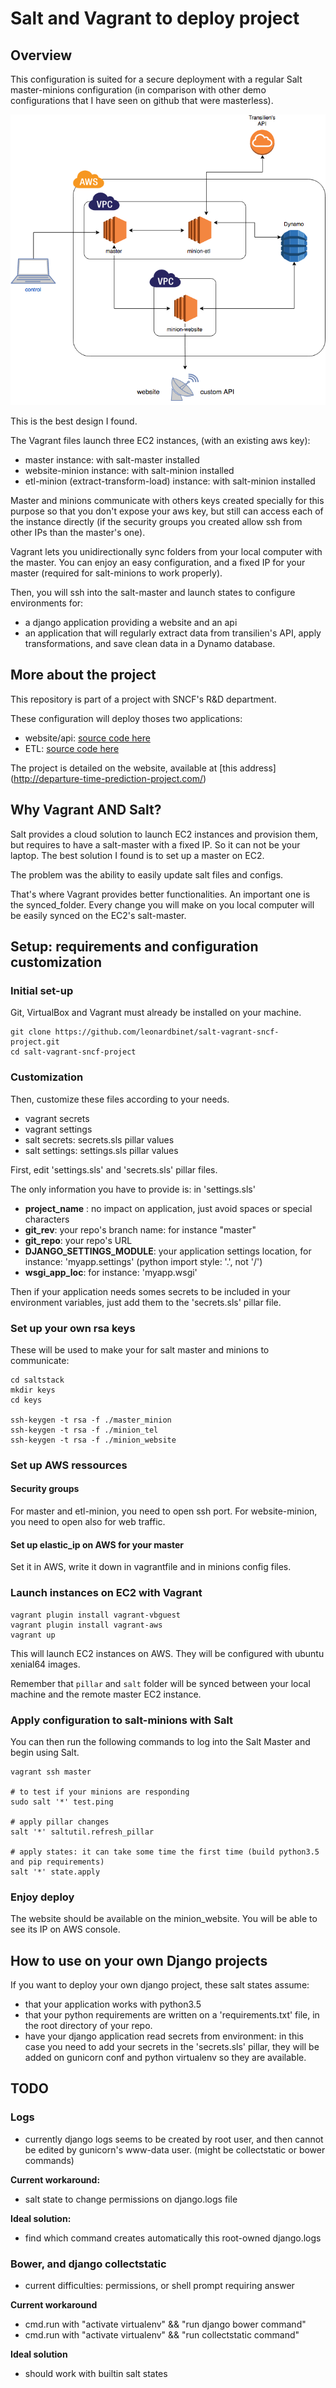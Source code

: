 # Salt and Vagrant to deploy project


## Overview

This configuration is suited for a secure deployment with a regular Salt master-minions configuration (in comparison with other demo configurations that I have seen on github that were masterless).

![Overview](images/network-overview.png)

This is the best design I found.

The Vagrant files launch three EC2 instances, (with an existing aws key):
- master instance: with salt-master installed
- website-minion instance:  with salt-minion installed
- etl-minion (extract-transform-load) instance:  with salt-minion installed

Master and minions communicate with others keys created specially for this purpose so that you don't expose your aws key, but still can access each of the instance directly (if the security groups you created allow ssh from other IPs than the master's one).

Vagrant lets you unidirectionally sync folders from your local computer with the master. You can enjoy an easy configuration, and a fixed IP for your master (required for salt-minions to work properly).

Then, you will ssh into the salt-master and launch states to configure environments for:
- a django application providing a website and an api
- an application that will regularly extract data from transilien's API, apply transformations, and save clean data in a Dynamo database.

## More about the project

This repository is part of a project with SNCF's R&D department.

These configuration will deploy thoses two applications:
- website/api: [source code here](https://github.com/leonardbinet/SNCF_project_website)
- ETL: [source code here](https://github.com/leonardbinet/Transilien-Api-ETL)

The project is detailed on the website, available at [this address] (http://departure-time-prediction-project.com/)

## Why Vagrant AND Salt?

Salt provides a cloud solution to launch EC2 instances and provision them, but requires to have a salt-master with a fixed IP. So it can not be your laptop. The best solution I found is to set up a master on EC2.

The problem was the ability to easily update salt files and configs.

That's where Vagrant provides better functionalities. An important one is the synced_folder. Every change you will make on you local computer will be easily synced on the EC2's salt-master.

## Setup: requirements and configuration customization

### Initial set-up
Git, VirtualBox and Vagrant must already be installed on your machine.

```
git clone https://github.com/leonardbinet/salt-vagrant-sncf-project.git
cd salt-vagrant-sncf-project
```
### Customization
Then, customize these files according to your needs.
- vagrant secrets
- vagrant settings
- salt secrets: secrets.sls pillar values
- salt settings: settings.sls pillar values

First, edit 'settings.sls' and 'secrets.sls' pillar files.

The only information you have to provide is: in 'settings.sls'

- **project_name** : no impact on application, just avoid spaces or special characters
- **git_rev**: your repo's branch name: for instance "master"
- **git_repo**: your repo's URL
- **DJANGO_SETTINGS_MODULE**: your application settings location, for instance: 'myapp.settings' (python import style: '.', not '/')
- **wsgi_app_loc**: for instance: 'myapp.wsgi'

Then if your application needs somes secrets to be included in your environment variables, just add them to the 'secrets.sls' pillar file.

### Set up your own rsa keys
These will be used to make your for salt master and minions to communicate:
```
cd saltstack
mkdir keys
cd keys

ssh-keygen -t rsa -f ./master_minion
ssh-keygen -t rsa -f ./minion_tel
ssh-keygen -t rsa -f ./minion_website
```

### Set up AWS ressources

#### Security groups
For master and etl-minion, you need to open ssh port.
For website-minion, you need to open also for web traffic.

#### Set up elastic_ip on AWS for your master
Set it in AWS, write it down in vagrantfile and in minions config files.

### Launch instances on EC2 with Vagrant

```
vagrant plugin install vagrant-vbguest
vagrant plugin install vagrant-aws
vagrant up
```

This will launch EC2 instances on AWS. They will be configured with ubuntu xenial64 images.

Remember that `pillar` and `salt` folder will be synced between your local machine and the remote master EC2 instance.

### Apply configuration to salt-minions with Salt

You can then run the following commands to log into the Salt Master and begin using Salt.
```
vagrant ssh master

# to test if your minions are responding
sudo salt '*' test.ping

# apply pillar changes
salt '*' saltutil.refresh_pillar

# apply states: it can take some time the first time (build python3.5 and pip requirements)
salt '*' state.apply
```

### Enjoy deploy
The website should be available on the minion_website. You will be able to see its IP on AWS console.

## How to use on your own Django projects

If you want to deploy your own django project, these salt states assume:
- that your application works with python3.5
- that your python requirements are written on a 'requirements.txt' file, in the root directory of your repo.
- have your django application read secrets from environment: in this case you need to add your secrets in the 'secrets.sls' pillar, they will be added on gunicorn conf and python virtualenv so they are available.


## TODO

### Logs
- currently django logs seems to be created by root user, and then cannot be edited by gunicorn's www-data user. (might be collectstatic or bower commands)

**Current workaround:**
- salt state to change permissions on django.logs file

**Ideal solution:**
- find which command creates automatically this root-owned django.logs

### Bower, and django collectstatic
- current difficulties: permissions, or shell prompt requiring answer

**Current workaround**
- cmd.run with "activate virtualenv" && "run django bower command"
- cmd.run with "activate virtualenv" && "run collectstatic command"

**Ideal solution**
- should work with builtin salt states
